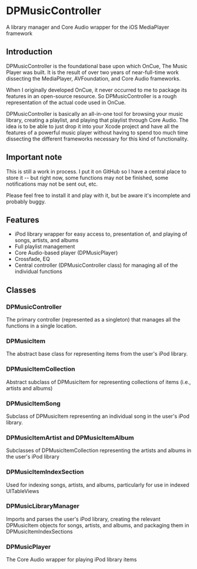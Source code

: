 DPMusicController
=================
A library manager and Core Audio wrapper for the iOS MediaPlayer framework

Introduction
--------------
DPMusicController is the foundational base upon which OnCue, The Music Player was built. It is the result of over two years of near-full-time work dissecting the MediaPlayer, AVFoundation, and Core Audio frameworks.

When I originally developed OnCue, it never occurred to me to package its features in an open-source resource. So DPMusicController is a rough representation of the actual code used in OnCue.

DPMusicController is basically an all-in-one tool for browsing your music library, creating a playlist, and playing that playlist through Core Audio. The idea is to be able to just drop it into your Xcode project and have all the features of a powerful music player without having to spend too much time dissecting the different frameworks necessary for this kind of functionality.

Important note
------------
This is still a work in process. I put it on GitHub so I have a central place to store it -- but right now, some functions may not be finished, some notifications may not be sent out, etc.

Please feel free to install it and play with it, but be aware it's incomplete and probably buggy.

Features
---------
* iPod library wrapper for easy access to, presentation of, and playing of songs, artists, and albums
* Full playlist management
* Core Audio-based player (DPMusicPlayer)
* Crossfade, EQ
* Central controller (DPMusicController class) for managing all of the individual functions

Classes
--------
### DPMusicController
The primary controller (represented as a singleton) that manages all the functions in a single location.

### DPMusicItem
The abstract base class for representing items from the user's iPod library.

### DPMusicItemCollection
Abstract subclass of DPMusicItem for representing collections of items (i.e., artists and albums)

### DPMusicItemSong
Subclass of DPMusicItem representing an individual song in the user's iPod library.

### DPMusicItemArtist and DPMusicItemAlbum
Subclasses of DPMusicItemCollection representing the artists and albums in the user's iPod library

### DPMusicItemIndexSection
Used for indexing songs, artists, and albums, particularly for use in indexed UITableViews

### DPMusicLibraryManager
Imports and parses the user's iPod library, creating the relevant DPMusicItem objects for songs, artists, and albums, and packaging them in DPMusicItemIndexSections

### DPMusicPlayer
The Core Audio wrapper for playing iPod library items
